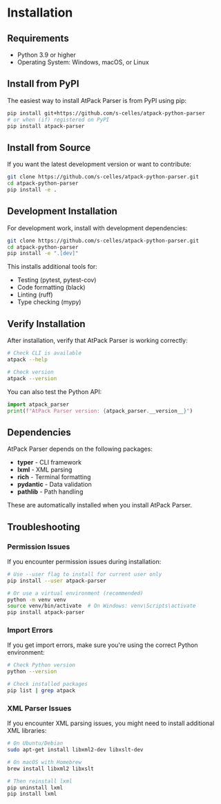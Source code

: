 # Installation

## Requirements

- Python 3.9 or higher
- Operating System: Windows, macOS, or Linux

## Install from PyPI

The easiest way to install AtPack Parser is from PyPI using pip:

```bash
pip install git+https://github.com/s-celles/atpack-python-parser
# or when (if) registered on PyPI
pip install atpack-parser
```

## Install from Source

If you want the latest development version or want to contribute:

```bash
git clone https://github.com/s-celles/atpack-python-parser.git
cd atpack-python-parser
pip install -e .
```

## Development Installation

For development work, install with development dependencies:

```bash
git clone https://github.com/s-celles/atpack-python-parser.git
cd atpack-python-parser
pip install -e ".[dev]"
```

This installs additional tools for:

- Testing (pytest, pytest-cov)
- Code formatting (black)
- Linting (ruff)
- Type checking (mypy)

## Verify Installation

After installation, verify that AtPack Parser is working correctly:

```bash
# Check CLI is available
atpack --help

# Check version
atpack --version
```

You can also test the Python API:

```python
import atpack_parser
print(f"AtPack Parser version: {atpack_parser.__version__}")
```

## Dependencies

AtPack Parser depends on the following packages:

- **typer** - CLI framework
- **lxml** - XML parsing
- **rich** - Terminal formatting
- **pydantic** - Data validation
- **pathlib** - Path handling

These are automatically installed when you install AtPack Parser.

## Troubleshooting

### Permission Issues

If you encounter permission issues during installation:

```bash
# Use --user flag to install for current user only
pip install --user atpack-parser

# Or use a virtual environment (recommended)
python -m venv venv
source venv/bin/activate  # On Windows: venv\Scripts\activate
pip install atpack-parser
```

### Import Errors

If you get import errors, make sure you're using the correct Python environment:

```bash
# Check Python version
python --version

# Check installed packages
pip list | grep atpack
```

### XML Parser Issues

If you encounter XML parsing issues, you might need to install additional XML libraries:

```bash
# On Ubuntu/Debian
sudo apt-get install libxml2-dev libxslt-dev

# On macOS with Homebrew
brew install libxml2 libxslt

# Then reinstall lxml
pip uninstall lxml
pip install lxml
```
